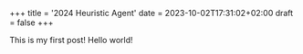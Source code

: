 +++
title = '2024 Heuristic Agent'
date = 2023-10-02T17:31:02+02:00
draft = false
+++

This is my first post! Hello world!
